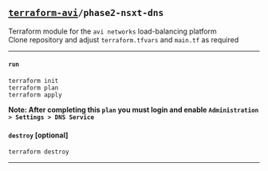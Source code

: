 ## [`terraform-avi`](../README.md)`/phase2-nsxt-dns`
Terraform module for the `avi networks` load-balancing platform  
Clone repository and adjust `terraform.tfvars` and `main.tf` as required  

---

#### `run`
```
terraform init
terraform plan
terraform apply
```

**Note: After completing this `plan` you must login and enable `Administration > Settings > DNS Service`**

#### `destroy` [optional]
```
terraform destroy
```

---
